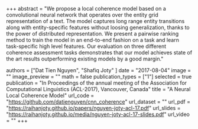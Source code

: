 +++
abstract = "We propose a local coherence model based on a convolutional neural network that operates over the entity grid representation of a text. The model captures long range entity transitions along with entity-specific features without loosing generalization, thanks to the power of distributed representation. We present a pairwise ranking method to train the model in an end-to-end fashion on a task and learn task-specific high level features. Our evaluation on three different coherence assessment tasks demonstrates that our model achieves state of the art results outperforming existing models by a good margin." 

authors = ["Dat Tien Nguyen", "Shafiq Joty" ]
date = "2017-08-04"
image = ""
image_preview = ""
math = false
publication_types = ["1"]
selected = true
publication = "In Proceedings of the annual meeting of the Association for Computational Linguistics (ACL-2017), Vancouver, Canada"
title = "A Neural Local Coherence Model"
url_code = "https://github.com/datienguyen/cnn_coherence"
url_dataset = ""
url_pdf = "https://raihanjoty.github.io/papers/nguyen-joty-acl-17.pdf"
url_slides = "https://raihanjoty.github.io/media/nguyen-joty-acl-17-slides.pdf"
url_video = ""
+++

